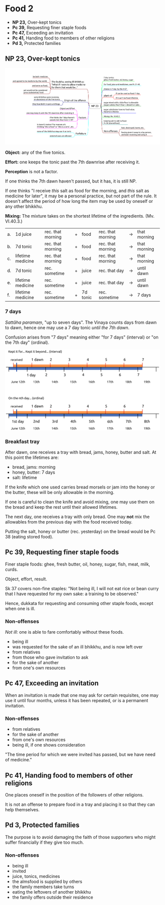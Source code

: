 # Food 2

-   **NP 23,** Over-kept tonics
-   **Pc 39,** Requesting finer staple foods
-   **Pc 47,** Exceeding an invitation
-   **Pc 41,** Handing food to members of other religions
-   **Pd 3,** Protected families

## NP 23, Over-kept tonics

![NP 23 Tonics](./includes/mindmaps/np-23-tonics.png)

<!-- latex
\begin{multicols}{2}
-->

**Object:** any of the five tonics.

**Effort:** one keeps the tonic past the 7th dawnrise after receiving it.

**Perception** is not a factor.

If one thinks the 7th dawn haven't passed, but it has, it is still NP.

If one thinks "I receive *this* salt as food for the morning, and *this*
salt as medicine for later", it may be a personal practice, but not part
of the rule. It doesn't affect the period of how long the item may be
used by oneself or any other bhikkhu.

<!-- latex
\end{multicols}

\enlargethispage{2\baselineskip}
-->

**Mixing:** The mixture takes on the shortest lifetime of the
ingredients. (Mv. VI.40.3.)

<table>
  <tbody>
    <tr class="odd">
      <td>a.</td>
      <td>1d juice</td>
      <td>rec. that morning</td>
      <td>+</td>
      <td>food</td>
      <td>rec. that morning</td>
      <td>→</td>
      <td>that morning</td>
    </tr>
    <tr class="even">
      <td>b.</td>
      <td>7d tonic</td>
      <td>rec. that morning</td>
      <td>+</td>
      <td>food</td>
      <td>rec. that morning</td>
      <td>→</td>
      <td>that morning</td>
    </tr>
    <tr class="odd">
      <td>c.</td>
      <td>lifetime medicine</td>
      <td>rec. that morning</td>
      <td>+</td>
      <td>food</td>
      <td>rec. that morning</td>
      <td>→</td>
      <td>that morning</td>
    </tr>
    <tr class="even">
      <td>d.</td>
      <td>7d tonic</td>
      <td>rec. sometime</td>
      <td>+</td>
      <td>juice</td>
      <td>rec. that day</td>
      <td>→</td>
      <td>until dawn</td>
    </tr>
    <tr class="odd">
      <td>e.</td>
      <td>lifetime medicine</td>
      <td>rec. sometime</td>
      <td>+</td>
      <td>juice</td>
      <td>rec. that day</td>
      <td>→</td>
      <td>until dawn</td>
    </tr>
    <tr class="even">
      <td>f.</td>
      <td>lifetime medicine</td>
      <td>rec. sometime</td>
      <td>+</td>
      <td>7d tonic</td>
      <td>rec. sometime</td>
      <td>→</td>
      <td>7 days</td>
    </tr>
  </tbody>
</table>

<!-- latex
\clearpage
-->

### 7 days

*Sattāha paramaṃ*, "up to seven days". The Vinaya counts days from dawn
to dawn, hence one may use a 7 day tonic *until the 7th dawn*.

Confusion arises from "7 days" meaning either "for 7 days" (interval) or
"on the 7th day" (ordinal).

<!-- latex
\vspace*{\baselineskip}
-->

![7 days](./includes/figures/7-days.png)

### Breakfast tray

After dawn, one receives a tray with bread, jams, honey, butter and
salt. At this point the lifetimes are:

-   bread, jams: morning
-   honey, butter: 7 days
-   salt: lifetime

If the knife which one used carries bread morsels or jam into the honey
or the butter, these will be only allowable in the morning.

If one is careful to clean the knife and avoid mixing, one may use them
on the bread and keep the rest until their allowed lifetimes.

The next day, one receives a tray with only bread. One may **not** mix
the allowables from the previous day with the food received today.

Putting the salt, honey or butter (rec. yesterday) on the bread would be
Pc 38 (eating stored food).

<!-- latex
\clearpage
-->

## Pc 39, Requesting finer staple foods

Finer staple foods: ghee, fresh butter, oil, honey, sugar, fish, meat,
milk, curds.

Object, effort, result.

Sk 37 covers non-fine staples: "Not being ill, I will not eat rice or
bean curry that I have requested for my own sake: a training to be
observed."

Hence, dukkata for requesting and consuming other staple foods, except
when one is ill.

### Non-offenses

*Not ill:* one is able to fare comfortably without these foods.

<!-- latex
\begin{multicols}{2}
-->

-   being ill
-   was requested for the sake of an ill bhikkhu, and is now left over
-   from relatives
-   from those who gave invitation to ask
-   for the sake of another
-   from one's own resources

<!-- latex
\end{multicols}
-->

## Pc 47, Exceeding an invitation

When an invitation is made that one may ask for certain requisites, one
may use it until four months, unless it has been repeated, or is a
permanent invitation.

### Non-offenses

<!-- latex
\begin{multicols}{2}
-->

-   from relatives
-   for the sake of another
-   from one's own resources
-   being ill, if one shows consideration

<!-- latex
\end{multicols}
-->

"The time period for which we were invited has passed, but we have need
of medicine."

## Pc 41, Handing food to members of other religions

One places oneself in the position of the followers of other religions.

It is not an offense to prepare food in a tray and placing it so that
they can help themselves.

## Pd 3, Protected families

The purpose is to avoid damaging the faith of those supporters who might
suffer financially if they give too much.

### Non-offenses

<!-- latex
\begin{multicols}{2}
-->

-   being ill
-   invited
-   juice, tonics, medicines
-   the almsfood is supplied by others
-   the family members take turns
-   eating the leftovers of another bhikkhu
-   the family offers outside their residence

<!-- latex
\end{multicols}
-->
